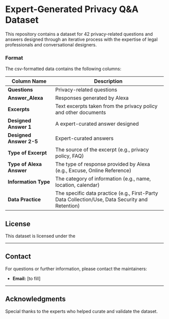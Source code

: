 # Expert-Generated Privacy Q&A Dataset

This repository contains a dataset for 42 privacy-related questions and answers designed through an iterative process with the expertise of legal professionals and conversational designers. 


### Format

The csv-formatted data contains the following columns:


| Column Name              | Description                                                                                     |
|--------------------------|-------------------------------------------------------------------------------------------------|
| **Questions**            | Privacy-related questions                                                                       |
| **Answer_Alexa**         | Responses generated by Alexa                                                                    |
| **Excerpts**             | Text excerpts taken from the privacy policy and other documents                                 |
| **Designed Answer 1**    | A expert-curated answer designed                                                                |
| **Designed Answer 2-5**  | Expert-curated answers                                                                          |
| **Type of Excerpt**      | The source of the excerpt (e.g., privacy policy, FAQ)                                           |
| **Type of Alexa Answer** | The type of response provided by Alexa (e.g., Excuse, Online Reference)                         |
| **Information Type**     | The category of information (e.g., name, location, calendar)                                    |
| **Data Practice**        | The specific data practice (e.g., First-Party Data Collection/Use, Data Security and Retention) |


## License

This dataset is licensed under the 

---

## Contact

For questions or further information, please contact the maintainers:

- **Email:** [to fill]

---

## Acknowledgments

Special thanks to the experts who helped curate and validate the dataset.
